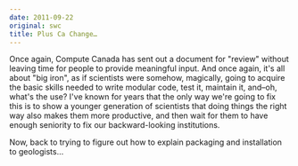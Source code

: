 ```yaml
---
date: 2011-09-22
original: swc
title: Plus Ca Change…
---
```

<p>Once again, Compute Canada has sent out a document for "review" without  leaving time for people to provide meaningful input. And once again, it's all about "big iron", as if scientists were somehow, magically, going to acquire the basic skills needed to write modular code, test it, maintain it, and–oh, what's the use?  I've known for years that the only way we're going to fix this is to show a younger generation of scientists that doing things the right way also makes them more productive, and then wait for them to have enough seniority to fix our backward-looking institutions.</p>
<p>Now, back to trying to figure out how to explain packaging and installation to geologists…</p>

